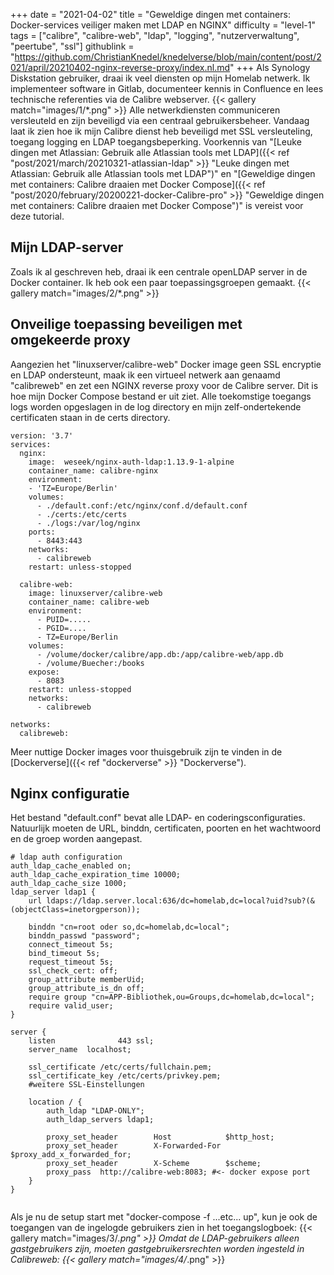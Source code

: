+++
date = "2021-04-02"
title = "Geweldige dingen met containers: Docker-services veiliger maken met LDAP en NGINX"
difficulty = "level-1"
tags = ["calibre", "calibre-web", "ldap", "logging", "nutzerverwaltung", "peertube", "ssl"]
githublink = "https://github.com/ChristianKnedel/knedelverse/blob/main/content/post/2021/april/20210402-nginx-reverse-proxy/index.nl.md"
+++
Als Synology Diskstation gebruiker, draai ik veel diensten op mijn Homelab netwerk. Ik implementeer software in Gitlab, documenteer kennis in Confluence en lees technische referenties via de Calibre webserver.
{{< gallery match="images/1/*.png" >}}
Alle netwerkdiensten communiceren versleuteld en zijn beveiligd via een centraal gebruikersbeheer. Vandaag laat ik zien hoe ik mijn Calibre dienst heb beveiligd met SSL versleuteling, toegang logging en LDAP toegangsbeperking. Voorkennis van "[Leuke dingen met Atlassian: Gebruik alle Atlassian tools met LDAP]({{< ref "post/2021/march/20210321-atlassian-ldap" >}} "Leuke dingen met Atlassian: Gebruik alle Atlassian tools met LDAP")" en "[Geweldige dingen met containers: Calibre draaien met Docker Compose]({{< ref "post/2020/february/20200221-docker-Calibre-pro" >}} "Geweldige dingen met containers: Calibre draaien met Docker Compose")" is vereist voor deze tutorial.
## Mijn LDAP-server
Zoals ik al geschreven heb, draai ik een centrale openLDAP server in de Docker container. Ik heb ook een paar toepassingsgroepen gemaakt.
{{< gallery match="images/2/*.png" >}}

## Onveilige toepassing beveiligen met omgekeerde proxy
Aangezien het "linuxserver/calibre-web" Docker image geen SSL encryptie en LDAP ondersteunt, maak ik een virtueel netwerk aan genaamd "calibreweb" en zet een NGINX reverse proxy voor de Calibre server. Dit is hoe mijn Docker Compose bestand er uit ziet. Alle toekomstige toegangs logs worden opgeslagen in de log directory en mijn zelf-ondertekende certificaten staan in de certs directory.
```
version: '3.7'
services:
  nginx: 
    image:  weseek/nginx-auth-ldap:1.13.9-1-alpine
    container_name: calibre-nginx
    environment:
    - 'TZ=Europe/Berlin'
    volumes:
      - ./default.conf:/etc/nginx/conf.d/default.conf
      - ./certs:/etc/certs
      - ./logs:/var/log/nginx
    ports:
      - 8443:443
    networks:
      - calibreweb
    restart: unless-stopped

  calibre-web:
    image: linuxserver/calibre-web
    container_name: calibre-web
    environment:
      - PUID=.....
      - PGID=....
      - TZ=Europe/Berlin
    volumes:
      - /volume/docker/calibre/app.db:/app/calibre-web/app.db
      - /volume/Buecher:/books
    expose:
      - 8083
    restart: unless-stopped
    networks:
      - calibreweb

networks:
  calibreweb:

```
Meer nuttige Docker images voor thuisgebruik zijn te vinden in de [Dockerverse]({{< ref "dockerverse" >}} "Dockerverse").
## Nginx configuratie
Het bestand "default.conf" bevat alle LDAP- en coderingsconfiguraties. Natuurlijk moeten de URL, binddn, certificaten, poorten en het wachtwoord en de groep worden aangepast.
```
# ldap auth configuration
auth_ldap_cache_enabled on;
auth_ldap_cache_expiration_time 10000;
auth_ldap_cache_size 1000;
ldap_server ldap1 {
    url ldaps://ldap.server.local:636/dc=homelab,dc=local?uid?sub?(&(objectClass=inetorgperson));

    binddn "cn=root oder so,dc=homelab,dc=local";
    binddn_passwd "password";
    connect_timeout 5s;
    bind_timeout 5s;
    request_timeout 5s;
    ssl_check_cert: off;
    group_attribute memberUid;
    group_attribute_is_dn off;
    require group "cn=APP-Bibliothek,ou=Groups,dc=homelab,dc=local";
    require valid_user;
}

server {
    listen              443 ssl;
    server_name  localhost;

    ssl_certificate /etc/certs/fullchain.pem;
    ssl_certificate_key /etc/certs/privkey.pem;
    #weitere SSL-Einstellungen

    location / {
        auth_ldap "LDAP-ONLY";
        auth_ldap_servers ldap1;

        proxy_set_header        Host            $http_host;
        proxy_set_header        X-Forwarded-For $proxy_add_x_forwarded_for;
        proxy_set_header        X-Scheme        $scheme;
        proxy_pass  http://calibre-web:8083; #<- docker expose port
    }
}


```
Als je nu de setup start met "docker-compose -f ...etc... up", kun je ook de toegangen van de ingelogde gebruikers zien in het toegangslogboek:
{{< gallery match="images/3/*.png" >}}
Omdat de LDAP-gebruikers alleen gastgebruikers zijn, moeten gastgebruikersrechten worden ingesteld in Calibreweb:
{{< gallery match="images/4/*.png" >}}
